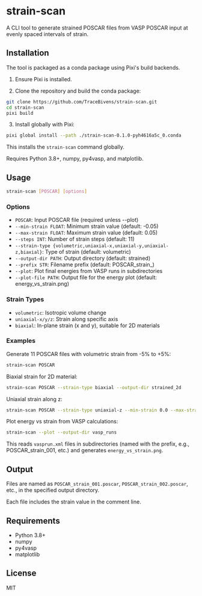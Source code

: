# strain-scan

A CLI tool to generate strained POSCAR files from VASP POSCAR input at evenly spaced intervals of strain.

## Installation

The tool is packaged as a conda package using Pixi's build backends.

1. Ensure Pixi is installed.

2. Clone the repository and build the conda package:
```bash
git clone https://github.com/TraceBivens/strain-scan.git
cd strain-scan
pixi build
```

3. Install globally with Pixi:
```bash
pixi global install --path ./strain-scan-0.1.0-pyh4616a5c_0.conda
```

This installs the `strain-scan` command globally.

Requires Python 3.8+, numpy, py4vasp, and matplotlib.

## Usage

```bash
strain-scan [POSCAR] [options]
```

### Options

- `POSCAR`: Input POSCAR file (required unless --plot)
- `--min-strain FLOAT`: Minimum strain value (default: -0.05)
- `--max-strain FLOAT`: Maximum strain value (default: 0.05)
- `--steps INT`: Number of strain steps (default: 11)
- `--strain-type {volumetric,uniaxial-x,uniaxial-y,uniaxial-z,biaxial}`: Type of strain (default: volumetric)
- `--output-dir PATH`: Output directory (default: strained)
- `--prefix STR`: Filename prefix (default: POSCAR_strain_)
- `--plot`: Plot final energies from VASP runs in subdirectories
- `--plot-file PATH`: Output file for the energy plot (default: energy_vs_strain.png)

### Strain Types

- `volumetric`: Isotropic volume change
- `uniaxial-x/y/z`: Strain along specific axis
- `biaxial`: In-plane strain (x and y), suitable for 2D materials

### Examples

Generate 11 POSCAR files with volumetric strain from -5% to +5%:

```bash
strain-scan POSCAR
```

Biaxial strain for 2D material:

```bash
strain-scan POSCAR --strain-type biaxial --output-dir strained_2d
```

Uniaxial strain along z:

```bash
strain-scan POSCAR --strain-type uniaxial-z --min-strain 0.0 --max-strain 0.1 --steps 6
```

Plot energy vs strain from VASP calculations:

```bash
strain-scan --plot --output-dir vasp_runs
```

This reads `vasprun.xml` files in subdirectories (named with the prefix, e.g., POSCAR_strain_001, etc.) and generates `energy_vs_strain.png`.

## Output

Files are named as `POSCAR_strain_001.poscar`, `POSCAR_strain_002.poscar`, etc., in the specified output directory.

Each file includes the strain value in the comment line.

## Requirements

- Python 3.8+
- numpy
- py4vasp
- matplotlib

## License

MIT